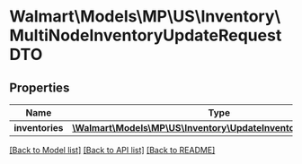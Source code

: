 # Walmart\Models\MP\US\Inventory\MultiNodeInventoryUpdateRequestDTO

## Properties

Name | Type | Description | Notes
------------ | ------------- | ------------- | -------------
**inventories** | [**\Walmart\Models\MP\US\Inventory\UpdateInventoriesRequestDTO**](UpdateInventoriesRequestDTO.md) |  |


[[Back to Model list]](./) [[Back to API list]](../../../../../README.md#supported-apis) [[Back to README]](../../../../../README.md)
